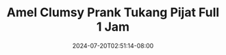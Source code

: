 --- 
title: "Amel Clumsy Prank Tukang Pijat Full 1 Jam"
description: "   video bokep Amel Clumsy Prank Tukang Pijat Full 1 Jam   durasi panjang baru"
date: 2024-07-20T02:51:14-08:00
file_code: "c3oa4jkwebpr"
draft: false
cover: "763raqa4bwppuzob.jpg"
tags: ["Amel", "Clumsy", "Prank", "Tukang", "Pijat", "Full", "Jam", "bokep-indo", "bokep-viral", "bokep-ig"]
length: 3045
fld_id: "1482658"
foldername: "Amel clumsy"
categories: ["Amel clumsy"]
views: 0
---